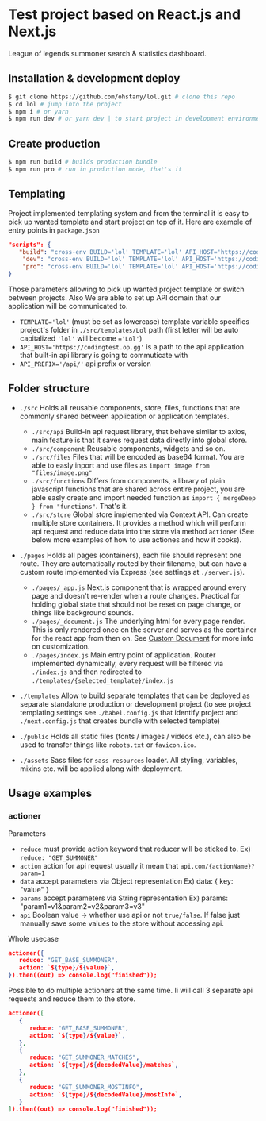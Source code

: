 # Test project based on React.js and Next.js

League of legends summoner search & statistics dashboard.

## Installation & development deploy

```bash
$ git clone https://github.com/ohstany/lol.git # clone this repo
$ cd lol # jump into the project
$ npm i # or yarn
$ npm run dev # or yarn dev | to start project in development environment
```

## Create production

```bash
$ npm run build # builds production bundle
$ npm run pro # run in production mode, that's it
```

## Templating

Project implemented templating system and from the terminal it is easy to pick up wanted template and start project on top of it. Here are example of entry points in `package.json`

```json
"scripts": {
   "build": "cross-env BUILD='lol' TEMPLATE='lol' API_HOST='https://codingtest.op.gg' API_PREFIX='/api/' ROBOTS='allow' NODE_ENV=production PORT=3000 next build",
	"dev": "cross-env BUILD='lol' TEMPLATE='lol' API_HOST='https://codingtest.op.gg' API_PREFIX='/api/' ROBOTS='allow' NODE_ENV=development PORT=3000 node server.js",
	"pro": "cross-env BUILD='lol' TEMPLATE='lol' API_HOST='https://codingtest.op.gg' API_PREFIX='/api/' ROBOTS='allow' NODE_ENV=production PORT=3000 node server.js"
}
```

Those parameters allowing to pick up wanted project template or switch between projects. Also We are able to set up API domain that our application will be communicated to.

-   `TEMPLATE='lol'` (must be set as lowercase) template variable specifies project's folder in `./src/templates/Lol` path (first letter will be auto capitalized `'lol'` will become `='Lol'`)
-   `API_HOST='https://codingtest.op.gg'` is a path to the api application that built-in api library is going to commuticate with
-   `API_PREFIX='/api/'` api prefix or version

## Folder structure

-   `./src`
    Holds all reusable components, store, files, functions that are commonly shared between application or application templates.

    -   `./src/api`
        Build-in api request library, that behave similar to axios, main feature is that it saves request data directly into global store.
    -   `./src/component`
        Reusable components, widgets and so on.
    -   `./src/files`
        Files that will be encoded as base64 format. You are able to easly inport and use files as `import image from "files/image.png"`
    -   `./src/functions`
        Differs from components, a library of plain javascript functions that are shared across entire project, you are able easly create and import needed function as `import { mergeDeep } from "functions"`. That's it.
    -   `./src/store`
        Global store implemented via Context API. Can create multiple store containers. It provides a method which will perform api request and reduce data into the store via method `actioner` (See below more examples of how to use actiones and how it cooks).

-   `./pages`
    Holds all pages (containers), each file should represent one route. They are automatically routed by their filename, but can have a custom route implemented via Express (see settings at `./server.js`).

    -   `./pages/_app.js`
        Next.js component that is wrapped around every page and doesn't re-render when a route changes. Practical for holding global state that should not be reset on page change, or things like background sounds.
    -   `./pages/_document.js`
        The underlying html for every page render. This is only rendered once on the server and serves as the container for the react app from then on. See [Custom Document](https://github.com/zeit/next.js#custom-document) for more info on customization.
    -   `./pages/index.js`
        Main entry point of application. Router implemented dynamically, every request will be filtered via `./index.js` and then redirected to `./templates/{selected_template}/index.js`

-   `./templates`
    Allow to build separate templates that can be deployed as separate standalone production or development project (to see project templating settings see `./babel.config.js` that identify project and `./next.config.js` that creates bundle with selected template)

-   `./public`
    Holds all static files (fonts / images / videos etc.), can also be used to transfer things like `robots.txt` or `favicon.ico`.

-   `./assets`
    Sass files for `sass-resources` loader. All styling, variables, mixins etc. will be applied along with deployment.

## Usage examples

### actioner

Parameters

-   `reduce` must provide action keyword that reducer will be sticked to. Ex) `reduce: "GET_SUMMONER"`
-   `action` action for api request usually it mean that `api.com/{actionName}?param=1`
-   `data` accept parameters via Object representation Ex) data: { key: "value" }
-   `params` accept parameters via String representation Ex) params: "param1=v1&param2=v2&param3=v3"
-   `api` Boolean value -> whether use api or not `true/false`. If false just manually save some values to the store without accessing api.

Whole usecase

```json
actioner({
   reduce: "GET_BASE_SUMMONER",
   action: `${type}/${value}`,
}).then((out) => console.log("finished"));
```

Possible to do multiple actioners at the same time. Ii will call 3 separate api requests and reduce them to the store.

```json
actioner([
   {
      reduce: "GET_BASE_SUMMONER",
      action: `${type}/${value}`,
   },
   {
      reduce: "GET_SUMMONER_MATCHES",
      action: `${type}/${decodedValue}/matches`,
   },
   {
      reduce: "GET_SUMMONER_MOSTINFO",
      action: `${type}/${decodedValue}/mostInfo`,
   }
]).then((out) => console.log("finished"));
```
